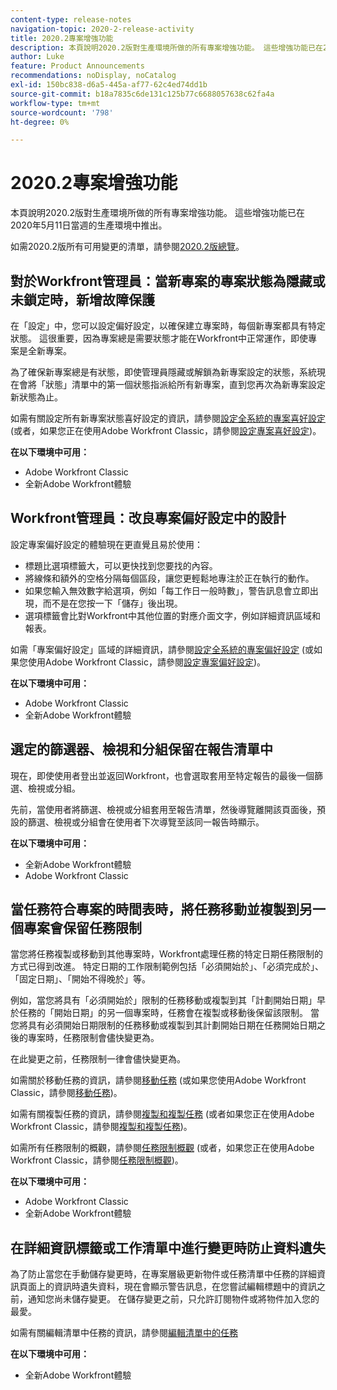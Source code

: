 ```yaml
---
content-type: release-notes
navigation-topic: 2020-2-release-activity
title: 2020.2專案增強功能
description: 本頁說明2020.2版對生產環境所做的所有專案增強功能。 這些增強功能已在2020年5月11日當週的生產環境中推出。
author: Luke
feature: Product Announcements
recommendations: noDisplay, noCatalog
exl-id: 150bc838-d6a5-445a-af77-62c4ed74dd1b
source-git-commit: b18a7835c6de131c125b77c6688057638c62fa4a
workflow-type: tm+mt
source-wordcount: '798'
ht-degree: 0%

---
```


# 2020.2專案增強功能

本頁說明2020.2版對生產環境所做的所有專案增強功能。 這些增強功能已在2020年5月11日當週的生產環境中推出。

如需2020.2版所有可用變更的清單，請參閱[2020.2版總覽](../../../product-announcements/product-releases/2020.2.-release-activity/2020-2-release-overview.md)。

## 對於Workfront管理員：當新專案的專案狀態為隱藏或未鎖定時，新增故障保護

在「設定」中，您可以設定偏好設定，以確保建立專案時，每個新專案都具有特定狀態。 這很重要，因為專案總是需要狀態才能在Workfront中正常運作，即使專案是全新專案。

為了確保新專案總是有狀態，即使管理員隱藏或解鎖為新專案設定的狀態，系統現在會將「狀態」清單中的第一個狀態指派給所有新專案，直到您再次為新專案設定新狀態為止。

如需有關設定所有新專案狀態喜好設定的資訊，請參閱[設定全系統的專案喜好設定](../../../administration-and-setup/set-up-workfront/configure-system-defaults/set-project-preferences.md) (或者，如果您正在使用Adobe Workfront Classic，請參閱[設定專案喜好設定](https://experienceleague.adobe.com/zh-hant/docs/workfront/using/home))。

**在以下環境中可用：**

* Adobe Workfront Classic
* 全新Adobe Workfront體驗

## Workfront管理員：改良專案偏好設定中的設計

設定專案偏好設定的體驗現在更直覺且易於使用：

* 標題比選項標籤大，可以更快找到您要找的內容。
* 將線條和額外的空格分隔每個區段，讓您更輕鬆地專注於正在執行的動作。
* 如果您輸入無效數字給選項，例如「每工作日一般時數」，警告訊息會立即出現，而不是在您按一下「儲存」後出現。
* 選項標籤會比對Workfront中其他位置的對應介面文字，例如詳細資訊區域和報表。

如需「專案偏好設定」區域的詳細資訊，請參閱[設定全系統的專案偏好設定](../../../administration-and-setup/set-up-workfront/configure-system-defaults/set-project-preferences.md) (或如果您使用Adobe Workfront Classic，請參閱[設定專案偏好設定](https://experienceleague.adobe.com/zh-hant/docs/workfront/using/home))。

**在以下環境中可用：**

* Adobe Workfront Classic
* 全新Adobe Workfront體驗

## 選定的篩選器、檢視和分組保留在報告清單中

現在，即使使用者登出並返回Workfront，也會選取套用至特定報告的最後一個篩選、檢視或分組。

先前，當使用者將篩選、檢視或分組套用至報告清單，然後導覽離開該頁面後，預設的篩選、檢視或分組會在使用者下次導覽至該同一報告時顯示。

**在以下環境中可用：**

* 全新Adobe Workfront體驗
* Adobe Workfront Classic

## 當任務符合專案的時間表時，將任務移動並複製到另一個專案會保留任務限制

當您將任務複製或移動到其他專案時，Workfront處理任務的特定日期任務限制的方式已得到改進。 特定日期的工作限制範例包括「必須開始於」、「必須完成於」、「固定日期」、「開始不得晚於」等。

例如，當您將具有「必須開始於」限制的任務移動或複製到其「計劃開始日期」早於任務的「開始日期」的另一個專案時，任務會在複製或移動後保留該限制。 當您將具有必須開始日期限制的任務移動或複製到其計劃開始日期在任務開始日期之後的專案時，任務限制會儘快變更為。

在此變更之前，任務限制一律會儘快變更為。

如需關於移動任務的資訊，請參閱[移動任務](../../../manage-work/tasks/manage-tasks/move-tasks.md) (或如果您使用Adobe Workfront Classic，請參閱[移動任務](https://experienceleague.adobe.com/zh-hant/docs/workfront/using/home))。

如需有關複製任務的資訊，請參閱[複製和複製任務](../../../manage-work/tasks/manage-tasks/copy-and-duplicate-tasks.md) (或者如果您正在使用Adobe Workfront Classic，請參閱[複製和複製任務](https://experienceleague.adobe.com/zh-hant/docs/workfront/using/home))。

如需所有任務限制的概觀，請參閱[任務限制概觀](../../../manage-work/tasks/task-constraints/task-constraint-overview.md) (或者，如果您正在使用Adobe Workfront Classic，請參閱[任務限制概觀](https://experienceleague.adobe.com/zh-hant/docs/workfront/using/home))。

**在以下環境中可用：**

* Adobe Workfront Classic
* 全新Adobe Workfront體驗

## 在詳細資訊標籤或工作清單中進行變更時防止資料遺失

為了防止當您在手動儲存變更時，在專案層級更新物件或任務清單中任務的詳細資訊頁面上的資訊時遺失資料，現在會顯示警告訊息，在您嘗試編輯標題中的資訊之前，通知您尚未儲存變更。 在儲存變更之前，只允許訂閱物件或將物件加入您的最愛。

如需有關編輯清單中任務的資訊，請參閱[編輯清單中的任務](../../../manage-work/tasks/manage-tasks/edit-tasks-in-a-list.md)

**在以下環境中可用：**

* 全新Adobe Workfront體驗

